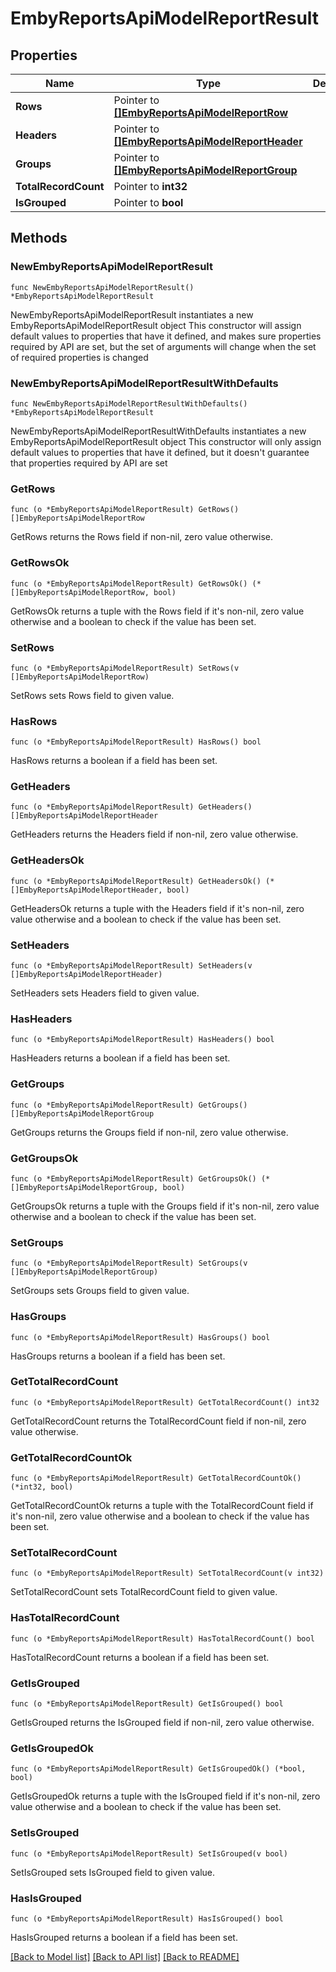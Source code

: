 # EmbyReportsApiModelReportResult

## Properties

Name | Type | Description | Notes
------------ | ------------- | ------------- | -------------
**Rows** | Pointer to [**[]EmbyReportsApiModelReportRow**](EmbyReportsApiModelReportRow.md) |  | [optional] 
**Headers** | Pointer to [**[]EmbyReportsApiModelReportHeader**](EmbyReportsApiModelReportHeader.md) |  | [optional] 
**Groups** | Pointer to [**[]EmbyReportsApiModelReportGroup**](EmbyReportsApiModelReportGroup.md) |  | [optional] 
**TotalRecordCount** | Pointer to **int32** |  | [optional] 
**IsGrouped** | Pointer to **bool** |  | [optional] 

## Methods

### NewEmbyReportsApiModelReportResult

`func NewEmbyReportsApiModelReportResult() *EmbyReportsApiModelReportResult`

NewEmbyReportsApiModelReportResult instantiates a new EmbyReportsApiModelReportResult object
This constructor will assign default values to properties that have it defined,
and makes sure properties required by API are set, but the set of arguments
will change when the set of required properties is changed

### NewEmbyReportsApiModelReportResultWithDefaults

`func NewEmbyReportsApiModelReportResultWithDefaults() *EmbyReportsApiModelReportResult`

NewEmbyReportsApiModelReportResultWithDefaults instantiates a new EmbyReportsApiModelReportResult object
This constructor will only assign default values to properties that have it defined,
but it doesn't guarantee that properties required by API are set

### GetRows

`func (o *EmbyReportsApiModelReportResult) GetRows() []EmbyReportsApiModelReportRow`

GetRows returns the Rows field if non-nil, zero value otherwise.

### GetRowsOk

`func (o *EmbyReportsApiModelReportResult) GetRowsOk() (*[]EmbyReportsApiModelReportRow, bool)`

GetRowsOk returns a tuple with the Rows field if it's non-nil, zero value otherwise
and a boolean to check if the value has been set.

### SetRows

`func (o *EmbyReportsApiModelReportResult) SetRows(v []EmbyReportsApiModelReportRow)`

SetRows sets Rows field to given value.

### HasRows

`func (o *EmbyReportsApiModelReportResult) HasRows() bool`

HasRows returns a boolean if a field has been set.

### GetHeaders

`func (o *EmbyReportsApiModelReportResult) GetHeaders() []EmbyReportsApiModelReportHeader`

GetHeaders returns the Headers field if non-nil, zero value otherwise.

### GetHeadersOk

`func (o *EmbyReportsApiModelReportResult) GetHeadersOk() (*[]EmbyReportsApiModelReportHeader, bool)`

GetHeadersOk returns a tuple with the Headers field if it's non-nil, zero value otherwise
and a boolean to check if the value has been set.

### SetHeaders

`func (o *EmbyReportsApiModelReportResult) SetHeaders(v []EmbyReportsApiModelReportHeader)`

SetHeaders sets Headers field to given value.

### HasHeaders

`func (o *EmbyReportsApiModelReportResult) HasHeaders() bool`

HasHeaders returns a boolean if a field has been set.

### GetGroups

`func (o *EmbyReportsApiModelReportResult) GetGroups() []EmbyReportsApiModelReportGroup`

GetGroups returns the Groups field if non-nil, zero value otherwise.

### GetGroupsOk

`func (o *EmbyReportsApiModelReportResult) GetGroupsOk() (*[]EmbyReportsApiModelReportGroup, bool)`

GetGroupsOk returns a tuple with the Groups field if it's non-nil, zero value otherwise
and a boolean to check if the value has been set.

### SetGroups

`func (o *EmbyReportsApiModelReportResult) SetGroups(v []EmbyReportsApiModelReportGroup)`

SetGroups sets Groups field to given value.

### HasGroups

`func (o *EmbyReportsApiModelReportResult) HasGroups() bool`

HasGroups returns a boolean if a field has been set.

### GetTotalRecordCount

`func (o *EmbyReportsApiModelReportResult) GetTotalRecordCount() int32`

GetTotalRecordCount returns the TotalRecordCount field if non-nil, zero value otherwise.

### GetTotalRecordCountOk

`func (o *EmbyReportsApiModelReportResult) GetTotalRecordCountOk() (*int32, bool)`

GetTotalRecordCountOk returns a tuple with the TotalRecordCount field if it's non-nil, zero value otherwise
and a boolean to check if the value has been set.

### SetTotalRecordCount

`func (o *EmbyReportsApiModelReportResult) SetTotalRecordCount(v int32)`

SetTotalRecordCount sets TotalRecordCount field to given value.

### HasTotalRecordCount

`func (o *EmbyReportsApiModelReportResult) HasTotalRecordCount() bool`

HasTotalRecordCount returns a boolean if a field has been set.

### GetIsGrouped

`func (o *EmbyReportsApiModelReportResult) GetIsGrouped() bool`

GetIsGrouped returns the IsGrouped field if non-nil, zero value otherwise.

### GetIsGroupedOk

`func (o *EmbyReportsApiModelReportResult) GetIsGroupedOk() (*bool, bool)`

GetIsGroupedOk returns a tuple with the IsGrouped field if it's non-nil, zero value otherwise
and a boolean to check if the value has been set.

### SetIsGrouped

`func (o *EmbyReportsApiModelReportResult) SetIsGrouped(v bool)`

SetIsGrouped sets IsGrouped field to given value.

### HasIsGrouped

`func (o *EmbyReportsApiModelReportResult) HasIsGrouped() bool`

HasIsGrouped returns a boolean if a field has been set.


[[Back to Model list]](../README.md#documentation-for-models) [[Back to API list]](../README.md#documentation-for-api-endpoints) [[Back to README]](../README.md)


